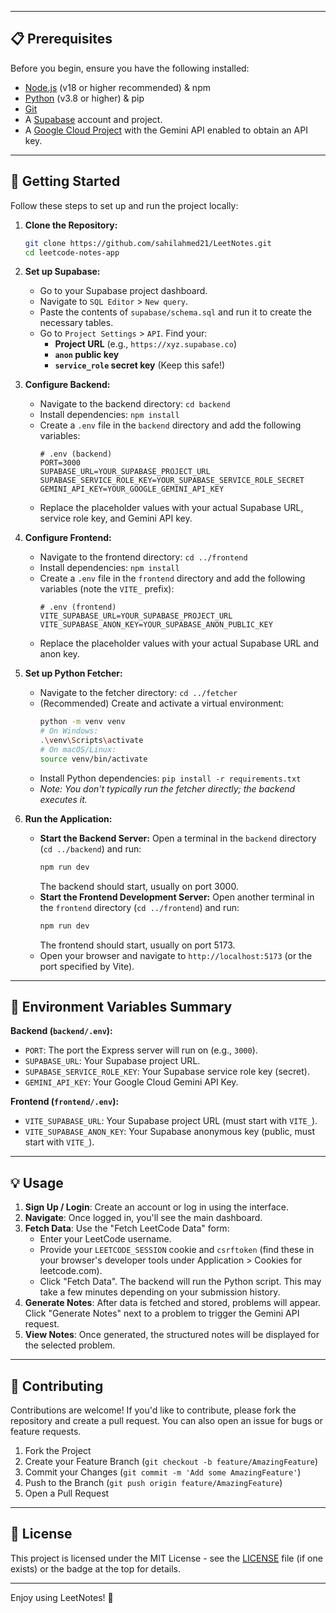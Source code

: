 
---

## 📋 Prerequisites

Before you begin, ensure you have the following installed:

-   [Node.js](https://nodejs.org/) (v18 or higher recommended) & npm
-   [Python](https://www.python.org/) (v3.8 or higher) & pip
-   [Git](https://git-scm.com/)
-   A [Supabase](https://supabase.com/) account and project.
-   A [Google Cloud Project](https://console.cloud.google.com/) with the Gemini API enabled to obtain an API key.

---

## 🚀 Getting Started

Follow these steps to set up and run the project locally:

1.  **Clone the Repository:**
    ```bash
    git clone https://github.com/sahilahmed21/LeetNotes.git
    cd leetcode-notes-app
    ```

2.  **Set up Supabase:**
    *   Go to your Supabase project dashboard.
    *   Navigate to `SQL Editor` > `New query`.
    *   Paste the contents of `supabase/schema.sql` and run it to create the necessary tables.
    *   Go to `Project Settings` > `API`. Find your:
        *   **Project URL** (e.g., `https://xyz.supabase.co`)
        *   **`anon` public key**
        *   **`service_role` secret key** (Keep this safe!)

3.  **Configure Backend:**
    *   Navigate to the backend directory: `cd backend`
    *   Install dependencies: `npm install`
    *   Create a `.env` file in the `backend` directory and add the following variables:
        ```dotenv
        # .env (backend)
        PORT=3000
        SUPABASE_URL=YOUR_SUPABASE_PROJECT_URL
        SUPABASE_SERVICE_ROLE_KEY=YOUR_SUPABASE_SERVICE_ROLE_SECRET
        GEMINI_API_KEY=YOUR_GOOGLE_GEMINI_API_KEY
        ```
    *   Replace the placeholder values with your actual Supabase URL, service role key, and Gemini API key.

4.  **Configure Frontend:**
    *   Navigate to the frontend directory: `cd ../frontend`
    *   Install dependencies: `npm install`
    *   Create a `.env` file in the `frontend` directory and add the following variables (note the `VITE_` prefix):
        ```dotenv
        # .env (frontend)
        VITE_SUPABASE_URL=YOUR_SUPABASE_PROJECT_URL
        VITE_SUPABASE_ANON_KEY=YOUR_SUPABASE_ANON_PUBLIC_KEY
        ```
    *   Replace the placeholder values with your actual Supabase URL and anon key.

5.  **Set up Python Fetcher:**
    *   Navigate to the fetcher directory: `cd ../fetcher`
    *   (Recommended) Create and activate a virtual environment:
        ```bash
        python -m venv venv
        # On Windows:
        .\venv\Scripts\activate
        # On macOS/Linux:
        source venv/bin/activate
        ```
    *   Install Python dependencies: `pip install -r requirements.txt`
    *   *Note: You don't typically run the fetcher directly; the backend executes it.*

6.  **Run the Application:**
    *   **Start the Backend Server:**
        Open a terminal in the `backend` directory (`cd ../backend`) and run:
        ```bash
        npm run dev
        ```
        The backend should start, usually on port 3000.
    *   **Start the Frontend Development Server:**
        Open another terminal in the `frontend` directory (`cd ../frontend`) and run:
        ```bash
        npm run dev
        ```
        The frontend should start, usually on port 5173.
    *   Open your browser and navigate to `http://localhost:5173` (or the port specified by Vite).

---

## 🔑 Environment Variables Summary

**Backend (`backend/.env`):**

-   `PORT`: The port the Express server will run on (e.g., `3000`).
-   `SUPABASE_URL`: Your Supabase project URL.
-   `SUPABASE_SERVICE_ROLE_KEY`: Your Supabase service role key (secret).
-   `GEMINI_API_KEY`: Your Google Cloud Gemini API Key.

**Frontend (`frontend/.env`):**

-   `VITE_SUPABASE_URL`: Your Supabase project URL (must start with `VITE_`).
-   `VITE_SUPABASE_ANON_KEY`: Your Supabase anonymous key (public, must start with `VITE_`).

---

## 💡 Usage

1.  **Sign Up / Login**: Create an account or log in using the interface.
2.  **Navigate**: Once logged in, you'll see the main dashboard.
3.  **Fetch Data**: Use the "Fetch LeetCode Data" form:
    *   Enter your LeetCode username.
    *   Provide your `LEETCODE_SESSION` cookie and `csrftoken` (find these in your browser's developer tools under Application > Cookies for leetcode.com).
    *   Click "Fetch Data". The backend will run the Python script. This may take a few minutes depending on your submission history.
4.  **Generate Notes**: After data is fetched and stored, problems will appear. Click "Generate Notes" next to a problem to trigger the Gemini API request.
5.  **View Notes**: Once generated, the structured notes will be displayed for the selected problem.

---

## 🤝 Contributing

Contributions are welcome! If you'd like to contribute, please fork the repository and create a pull request. You can also open an issue for bugs or feature requests.

1.  Fork the Project
2.  Create your Feature Branch (`git checkout -b feature/AmazingFeature`)
3.  Commit your Changes (`git commit -m 'Add some AmazingFeature'`)
4.  Push to the Branch (`git push origin feature/AmazingFeature`)
5.  Open a Pull Request

---

## 📄 License

This project is licensed under the MIT License - see the [LICENSE](LICENSE) file (if one exists) or the badge at the top for details.

---

Enjoy using LeetNotes! 🎉